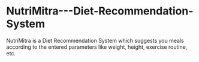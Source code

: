 # NutriMitra---Diet-Recommendation-System
NutriMitra is a Diet Recommendation System which suggests you meals according to the entered parameters like weight, height, exercise routine, etc.